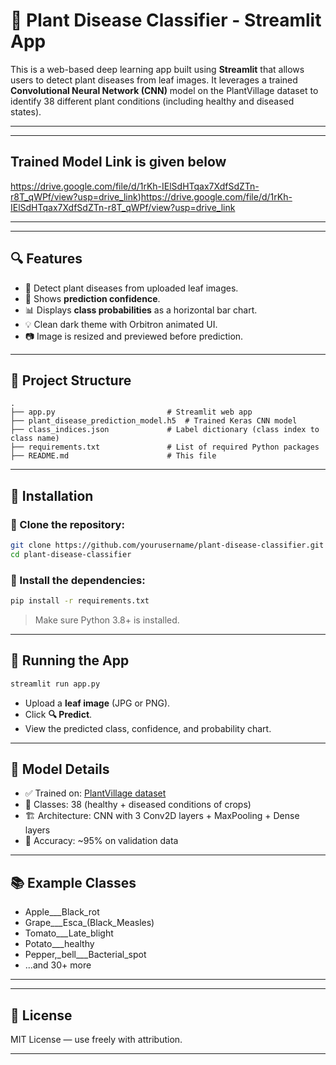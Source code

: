 

# 🌱 Plant Disease Classifier - Streamlit App

This is a web-based deep learning app built using **Streamlit** that allows users to detect plant diseases from leaf images. It leverages a trained **Convolutional Neural Network (CNN)** model on the PlantVillage dataset to identify 38 different plant conditions (including healthy and diseased states).

---
---

## Trained Model Link is given below
https://drive.google.com/file/d/1rKh-IElSdHTqax7XdfSdZTn-r8T_qWPf/view?usp=drive_link)https://drive.google.com/file/d/1rKh-IElSdHTqax7XdfSdZTn-r8T_qWPf/view?usp=drive_link

---
---
## 🔍 Features

* 🌿 Detect plant diseases from uploaded leaf images.
* 🧪 Shows **prediction confidence**.
* 📊 Displays **class probabilities** as a horizontal bar chart.
* 💡 Clean dark theme with Orbitron animated UI.
* 📷 Image is resized and previewed before prediction.

---

## 📁 Project Structure

```
.
├── app.py                         # Streamlit web app
├── plant_disease_prediction_model.h5  # Trained Keras CNN model
├── class_indices.json             # Label dictionary (class index to class name)
├── requirements.txt               # List of required Python packages
├── README.md                      # This file
```

---

## 🔧 Installation

### 🔹 Clone the repository:

```bash
git clone https://github.com/yourusername/plant-disease-classifier.git
cd plant-disease-classifier
```

### 🔹 Install the dependencies:

```bash
pip install -r requirements.txt
```

> Make sure Python 3.8+ is installed.

---

## 🚀 Running the App

```bash
streamlit run app.py
```

* Upload a **leaf image** (JPG or PNG).
* Click **🔍 Predict**.
* View the predicted class, confidence, and probability chart.

---

## 🧠 Model Details

* ✅ Trained on: [PlantVillage dataset](https://www.kaggle.com/datasets/abdallahalidev/plantvillage-dataset)
* 🔢 Classes: 38 (healthy + diseased conditions of crops)
* 🏗️ Architecture: CNN with 3 Conv2D layers + MaxPooling + Dense layers
* 🎯 Accuracy: \~95% on validation data

---

## 📚 Example Classes

* Apple\_\_\_Black\_rot
* Grape\_\_\_Esca\_(Black\_Measles)
* Tomato\_\_\_Late\_blight
* Potato\_\_\_healthy
* Pepper,\_bell\_\_\_Bacterial\_spot
* ...and 30+ more

---


---

## 📜 License

MIT License — use freely with attribution.

---

